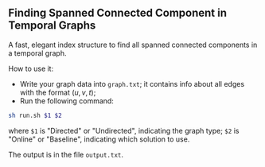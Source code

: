 ## Finding Spanned Connected Component in Temporal Graphs

A fast, elegant index structure to find all spanned connected components in a temporal graph.

How to use it:

- Write your graph data into ``graph.txt``; it contains info about all edges with the format $(u,v,t)$;
- Run the following command:

```sh
sh run.sh $1 $2
```

where ``$1`` is "Directed" or "Undirected", indicating the graph type; ``$2`` is "Online" or "Baseline", indicating which solution to use.

The output is in the file ``output.txt``.